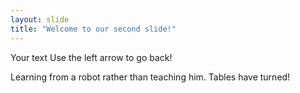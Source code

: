 ```yaml
---
layout: slide
title: "Welcome to our second slide!"
---
```

Your text
Use the left arrow to go back!

Learning from a robot rather than teaching him. Tables have turned!
